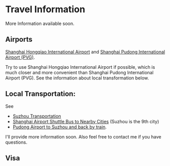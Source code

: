 # Travel Information

More Information available soon.

## Airports
[Shanghai Hongqiao International Airport](https://www.travelchinaguide.com/cityguides/shanghai/hongqiao-airport.htm)
and
[Shanghai Pudong International Airport (PVG)](https://www.travelchinaguide.com/cityguides/shanghai/pudong-airport.htm).

Try to use Shanghai Hongqiao International Airport if possible, which is much closer and more convenient than Shanghai Pudong International Airport (PVG). See the information about local transformation below.

## Local Transportation:

See 
- [Suzhou Transportation](https://www.travelchinaguide.com/cityguides/jiangsu/suzhou/getting-there.htm)
- [Shanghai Airport Shuttle Bus to Nearby Cities](https://www.travelchinaguide.com/cityguides/shanghai/transportation/airport-shuttle-bus.htm) (Suzhou is the 9th city)
- [Pudong Airport to Suzhou and back by train](https://www.tripadvisor.com/ShowTopic-g308272-i2804-k5732235-Pudong_Airport_to_Suzhou_and_back_by_train-Shanghai.html). 

I'll provide more information soon. Also feel free to contact me if you have questions.


## Visa

